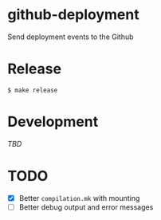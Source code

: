 # github-deployment

Send deployment events to the Github

# Release

```
$ make release
```

# Development

*TBD*

# TODO

- [x] Better `compilation.mk` with mounting
- [ ] Better debug output and error messages
